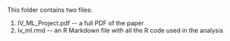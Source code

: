 This folder contains two files: 

1. IV_ML_Project.pdf -- a full PDF of the paper 
2. iv_ml.rmd -- an R Markdown file with all the R code used in the analysis 
